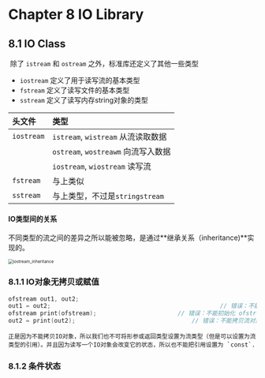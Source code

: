 # Chapter 8 IO Library

## 8.1 IO Class

​	除了 `istream` 和 `ostream` 之外，标准库还定义了其他一些类型

- `iostream` 定义了用于读写流的基本类型
- `fstream` 定义了读写文件的基本类型
- `sstream` 定义了读写内存string对象的类型

|头文件|类型|
|:---------|:-------|
|`iostream`|`istream`, `wistream` 从流读取数据|
| |`ostream`, `wostreawm` 向流写入数据|
|  |`iostream`, `wiostream` 读写流|
|`fstream`| 与上类似|
|`sstream`| 与上类型，不过是`stringstream`|



#### IO类型间的关系

​	不同类型的流之间的差异之所以能被忽略，是通过**继承关系（inheritance)**实现的。

<img src="E:\Per_info\课程资料\大一下\CS100\CS100-recitations-spring2023-main\r14\img\iostream_inheritance.png" alt="iostream_inheritance" style="zoom:60%;" />



### 8.1.1 IO对象无拷贝或赋值

```cpp
ofstream out1, out2;
out1 = out2;												// 错误：不能对流对象赋值
ofstream print(ofstream);						// 错误：不能初始化 ofstream 参数
out2 = print(out2);									// 错误：不能拷贝流对象
```

 	正是因为不能拷贝IO对象，所以我们也不可将形参或返回类型设置为流类型（但是可以设置为流类型的引用）。并且因为读写一个IO对象会改变它的状态，所以也不能把引用设置为 `const`.



### 8.1.2 条件状态



